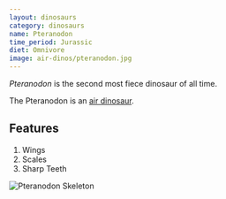 ```yaml
---
layout: dinosaurs
category: dinosaurs
name: Pteranodon
time_period: Jurassic
diet: Omnivore
image: air-dinos/pteranodon.jpg
---
```


*Pteranodon* is the second most fiece dinosaur of all time.

The Pteranodon is an [air dinosaur](http://en.wikipedia.org/wiki/Physiology_of_dinosaurs).

## Features

1. Wings
2. Scales
3. Sharp Teeth

![Pteranodon Skeleton](http://upload.wikimedia.org/wikipedia/commons/thumb/7/77/Pteranodon_amnh_martyniuk.jpg/456px-Pteranodon_amnh_martyniuk.jpg)